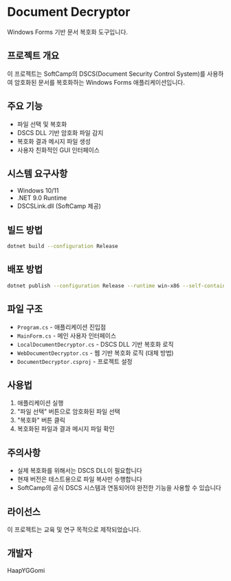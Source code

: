 # Document Decryptor

Windows Forms 기반 문서 복호화 도구입니다.

## 프로젝트 개요

이 프로젝트는 SoftCamp의 DSCS(Document Security Control System)를 사용하여 암호화된 문서를 복호화하는 Windows Forms 애플리케이션입니다.

## 주요 기능

- 파일 선택 및 복호화
- DSCS DLL 기반 암호화 파일 감지
- 복호화 결과 메시지 파일 생성
- 사용자 친화적인 GUI 인터페이스

## 시스템 요구사항

- Windows 10/11
- .NET 9.0 Runtime
- DSCSLink.dll (SoftCamp 제공)

## 빌드 방법

```bash
dotnet build --configuration Release
```

## 배포 방법

```bash
dotnet publish --configuration Release --runtime win-x86 --self-contained true
```

## 파일 구조

- `Program.cs` - 애플리케이션 진입점
- `MainForm.cs` - 메인 사용자 인터페이스
- `LocalDocumentDecryptor.cs` - DSCS DLL 기반 복호화 로직
- `WebDocumentDecryptor.cs` - 웹 기반 복호화 로직 (대체 방법)
- `DocumentDecryptor.csproj` - 프로젝트 설정

## 사용법

1. 애플리케이션 실행
2. "파일 선택" 버튼으로 암호화된 파일 선택
3. "복호화" 버튼 클릭
4. 복호화된 파일과 결과 메시지 파일 확인

## 주의사항

- 실제 복호화를 위해서는 DSCS DLL이 필요합니다
- 현재 버전은 테스트용으로 파일 복사만 수행합니다
- SoftCamp의 공식 DSCS 시스템과 연동되어야 완전한 기능을 사용할 수 있습니다

## 라이선스

이 프로젝트는 교육 및 연구 목적으로 제작되었습니다.

## 개발자

HaapYGGomi